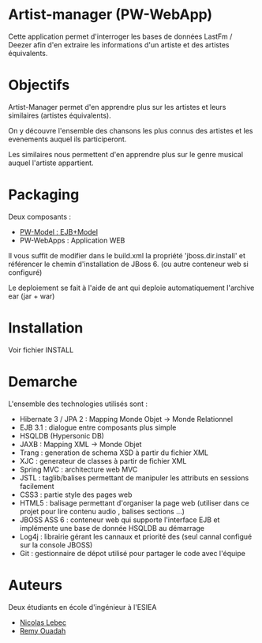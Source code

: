 Artist-manager (PW-WebApp)
==============
Cette application permet d'interroger les bases de données LastFm / Deezer afin d'en extraire 
les informations d'un artiste et des artistes équivalents.


Objectifs
==============
Artist-Manager permet d'en apprendre plus sur les artistes et leurs similaires (artistes équivalents).

On y découvre l'ensemble des chansons les plus connus des artistes et les evenements auquel ils participeront.

Les similaires nous permettent d'en apprendre plus sur le genre musical auquel l'artiste appartient.

Packaging
==============
Deux composants :
<ul>
  <li><a href='https://github.com/Aktarel/artist-manager-model'>PW-Model : EJB+Model </a></li>
  <li>PW-WebApps : Application WEB</li>
</ul>

Il vous suffit de modifier dans le build.xml la propriété 'jboss.dir.install' et référencer le chemin d'installation de JBoss 6. (ou autre conteneur web si configuré)

Le deploiement se fait à l'aide de ant qui deploie automatiquement l'archive ear (jar + war)

Installation
==================
Voir fichier INSTALL

Demarche
==================
L'ensemble des technologies utilisés sont :
<ul> 
<li> Hibernate 3 / JPA 2 : Mapping Monde Objet -> Monde Relationnel</li>
<li> EJB 3.1 : dialogue entre composants plus simple </li>
<li> HSQLDB (Hypersonic DB)</li>
<li> JAXB : Mapping XML -> Monde Objet </li>
<li> Trang : generation de schema XSD à partir du fichier XML </li>
<li> XJC : generateur de classes à partir de fichier XML</li>
<li> Spring MVC : architecture web MVC </li>
<li> JSTL : taglib/balises permettant de manipuler les attributs en sessions facilement </li>
<li> CSS3 : partie style des pages web </li>
<li> HTML5 : balisage permettant d'organiser la page web (utiliser dans ce projet pour lire contenu audio , balises sections ...) </li>
<li> JBOSS ASS 6 : conteneur web qui supporte l'interface EJB et implémente une base de donnée HSQLDB au démarrage </li>
<li> Log4j : librairie gérant les cannaux et priorité des  (seul cannal configué sur la console JBOSS) </li>
<li> Git : gestionnaire de dépot utilisé pour partager le code avec l'équipe</li>
</ul>

Auteurs
=============
Deux étudiants en école d'ingénieur à l'ESIEA
<ul>
  <li><a href="https://github.com/Aktarel">Nicolas Lebec</a></li>
  <li><a href="https://github.com/moigoule"> Remy Ouadah</a></li>
</ul>
